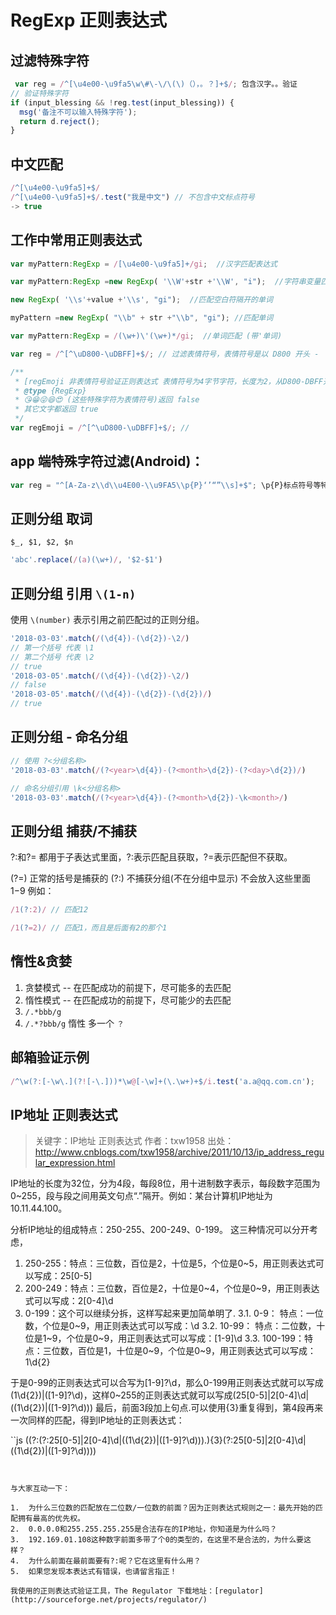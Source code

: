 # RegExp 正则表达式
## 过滤特殊字符
```javascript
 var reg = /^[\u4e00-\u9fa5\w\#\-\/\(\)（），。？]+$/; 包含汉字。。验证
// 验证特殊字符
if (input_blessing && !reg.test(input_blessing)) {
  msg('备注不可以输入特殊字符');
  return d.reject();
}
```
## 中文匹配
```javascript
/^[\u4e00-\u9fa5]+$/
/^[\u4e00-\u9fa5]+$/.test("我是中文") // 不包含中文标点符号
-> true
```
## 工作中常用正则表达式
```javascript
var myPattern:RegExp = /[\u4e00-\u9fa5]+/gi;  //汉字匹配表达式

var myPattern:RegExp =new RegExp( '\\W'+str +'\\W', "i");  //字符串变量匹配, 匹配所有单词

new RegExp( '\\s'+value +'\\s', "gi");  //匹配空白符隔开的单词

myPattern =new RegExp( "\\b" + str +"\\b", "gi"); //匹配单词

var myPattern:RegExp = /(\w+)\'(\w+)*/gi;  //单词匹配 (带'单词)

var reg = /^[^\uD800-\uDBFF]+$/; // 过滤表情符号，表情符号是以 D800 开头 -  DBFF 结尾的4字节字符

/**
 * [regEmoji 非表情符号验证正则表达式 表情符号为4字节字符，长度为2，从D800-DBFF开头的]
 * @type {RegExp}
 * 😘😁😜😆😍 (这些特殊字符为表情符号)返回 false
 * 其它文字都返回 true
 */
var regEmoji = /^[^\uD800-\uDBFF]+$/; //
```
## app 端特殊字符过滤(Android)：
```JavaScript
var reg = "^[A-Za-z\\d\\u4E00-\\u9FA5\\p{P}‘’“”\\s]+$"; \p{P}标点符号等特殊字符， JavaScript中无效（不支持？）
```
## 正则分组 取词

`$_, $1, $2, $n`
```js
'abc'.replace(/(a)(\w+)/, '$2-$1')
```

## 正则分组 引用 `\(1-n)`
使用 `\(number)` 表示引用之前匹配过的正则分组。
```js
'2018-03-03'.match(/(\d{4})-(\d{2})-\2/)
// 第一个括号 代表 \1
// 第二个括号 代表 \2
// true
'2018-03-05'.match(/(\d{4})-(\d{2})-\2/)
// false
'2018-03-05'.match(/(\d{4})-(\d{2})-(\d{2})/)
// true
```
## 正则分组 - 命名分组
```js
// 使用 ?<分组名称>
'2018-03-03'.match(/(?<year>\d{4})-(?<month>\d{2})-(?<day>\d{2})/)

// 命名分组引用 \k<分组名称>
'2018-03-03'.match(/(?<year>\d{4})-(?<month>\d{2})-\k<month>/)
```
## 正则分组  捕获/不捕获

?:和?= 都用于子表达式里面，?:表示匹配且获取，?=表示匹配但不获取。

(?=) 正常的括号是捕获的
(?:) 不捕获分组(不在分组中显示) 不会放入这些里面 $1-$9
例如：
```js
/1(?:2)/ // 匹配12

/1(?=2)/ // 匹配1，而且是后面有2的那个1
```
## 惰性&贪婪
1. 贪婪模式 -- 在匹配成功的前提下，尽可能多的去匹配
2. 惰性模式 -- 在匹配成功的前提下，尽可能少的去匹配
3. `/.*bbb/g`
3. `/.*?bbb/g` 惰性 多一个 `？`

## 邮箱验证示例
```js
/^\w(?:[-\w\.](?![-\.]))*\w@[-\w]+(\.\w+)+$/i.test('a.a@qq.com.cn');
```

## IP地址 正则表达式

> 关键字：IP地址 正则表达式
> 作者：txw1958
> 出处：http://www.cnblogs.com/txw1958/archive/2011/10/13/ip_address_regular_expression.html  

IP地址的长度为32位，分为4段，每段8位，用十进制数字表示，每段数字范围为0~255，段与段之间用英文句点“.”隔开。例如：某台计算机IP地址为10.11.44.100。

分析IP地址的组成特点：250-255、200-249、0-199。
这三种情况可以分开考虑，
1. 250-255：特点：三位数，百位是2，十位是5，个位是0~5，用正则表达式可以写成：25[0-5]
2. 200-249：特点：三位数，百位是2，十位是0~4，个位是0~9，用正则表达式可以写成：2[0-4]\d
3. 0-199：这个可以继续分拆，这样写起来更加简单明了.
  3.1. 0-9：    特点：一位数，个位是0~9，用正则表达式可以写成：\d
  3.2. 10-99：  特点：二位数，十位是1~9，个位是0~9，用正则表达式可以写成：[1-9]\d
  3.3. 100-199：特点：三位数，百位是1，十位是0~9，个位是0~9，用正则表达式可以写成：1\d{2}

于是0-99的正则表达式可以合写为[1-9]?\d，那么0-199用正则表达式就可以写成(1\d{2})|([1-9]?\d)，这样0~255的正则表达式就可以写成(25[0-5]|2[0-4]\d|((1\d{2})|([1-9]?\d)))
最后，前面3段加上句点.可以使用{3}重复得到，第4段再来一次同样的匹配，得到IP地址的正则表达式：


``js
((?:(?:25[0-5]|2[0-4]\d|((1\d{2})|([1-9]?\d)))\.){3}(?:25[0-5]|2[0-4]\d|((1\d{2})|([1-9]?\d))))
```


与大家互动一下：

1.  为什么三位数的匹配放在二位数/一位数的前面？因为正则表达式规则之一：最先开始的匹配拥有最高的优先权。
2.  0.0.0.0和255.255.255.255是合法存在的IP地址，你知道是为什么吗？
3.  192.169.01.108这种数字前面多带了个0的类型的，在这里不是合法的，为什么要这样？
4.  为什么前面在最前面要有?:呢？它在这里有什么用？
5.  如果您发现本表达式有错误，也请留言指正！

我使用的正则表达式验证工具，The Regulator 下载地址：[regulator](http://sourceforge.net/projects/regulator/)
